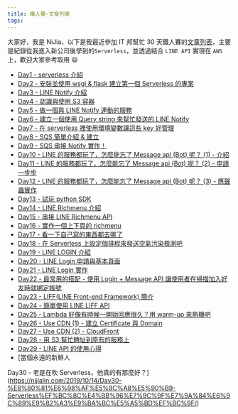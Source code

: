 ```yaml
---
title: 鐵人賽-文章列表
tags:
---
```


大家好，我是 NiJia，以下是我最近參加 IT 邦幫忙 30 天鐵人賽的[文章列表](https://ithelp.ithome.com.tw/users/20111481/ironman/2475)，主要是紀錄從我進入新公司後學到的`Serverless`，並透過結合 `LINE API` 實現在 `AWS` 上，歡迎大家參考取用 😃

- [Day1 - serverless 介紹](https://nijialin.com/2019/09/16/Day1-serverless-%E4%BB%8B%E7%B4%B9/)
- [Day2 - 安裝並使用 wsgi & flask 建立第一個 Serverless 的專案](https://nijialin.com/2019/09/17/Day2-%E5%AE%89%E8%A3%9D%E4%B8%A6%E4%BD%BF%E7%94%A8%20wsgi%20&%20flask%20%E5%BB%BA%E7%AB%8B%E7%AC%AC%E4%B8%80%E5%80%8B%20Serverless%20%E7%9A%84%E5%B0%88%E6%A1%88/)
- [Day3 - LINE Notify 介紹](https://nijialin.com/2019/09/18/Day3-LINE-Notify-%E4%BB%8B%E7%B4%B9/)
- [Day4 - 認識與使用 S3 容器](https://nijialin.com/2019/09/19/Day4-%E8%AA%8D%E8%AD%98%E8%88%87%E4%BD%BF%E7%94%A8-S3-%E5%AE%B9%E5%99%A8/)
- [Day5 - 做一個與 LINE Notify 連動的服務](https://nijialin.com/2019/09/20/Day5-%E5%81%9A%E4%B8%80%E5%80%8B%E8%88%87-LINE-Notify-%E9%80%A3%E5%8B%95%E7%9A%84%E6%9C%8D%E5%8B%99/)
- [Day6 - 建立一個使用 Query string 來幫忙發送的 LINE Notify](https://nijialin.com/2019/09/21/Day6-%E5%BB%BA%E7%AB%8B%E4%B8%80%E5%80%8B%E4%BD%BF%E7%94%A8-Query-string-%E4%BE%86%E5%B9%AB%E5%BF%99%E7%99%BC%E9%80%81%E7%9A%84-LINE-Notify/)
- [Day7 - 在 serverless 裡使用環境變數讓這些 key 好管理](https://nijialin.com/2019/09/21/Day7-%E5%9C%A8-serverless-%E8%A3%A1%E4%BD%BF%E7%94%A8%E7%92%B0%E5%A2%83%E8%AE%8A%E6%95%B8%E8%AE%93%E9%80%99%E4%BA%9B-key-%E5%A5%BD%E7%AE%A1%E7%90%86/)
- [Day8 - SQS 簡單介紹 & 建立](https://nijialin.com/2019/09/22/Day8-SQS-%E7%B0%A1%E5%96%AE%E4%BB%8B%E7%B4%B9-%E5%BB%BA%E7%AB%8B/)
- [Day9 - SQS 串接 Notify 實作！](https://nijialin.com/2019/09/23/Day9-SQS-%E4%B8%B2%E6%8E%A5-Notify-%E5%AF%A6%E4%BD%9C%EF%BC%81/)
- [Day10 - LINE 的服務都玩了，怎麼能忘了 Message api (Bot) 呢？ (1) - 介紹](https://nijialin.com/2019/09/24/Day10-LINE-%E7%9A%84%E6%9C%8D%E5%8B%99%E9%83%BD%E7%8E%A9%E4%BA%86%EF%BC%8C%E6%80%8E%E9%BA%BC%E8%83%BD%E5%BF%98%E4%BA%86-Message-api-Bot-%E5%91%A2%EF%BC%9F-1-%E4%BB%8B%E7%B4%B9/)
- [Day11 - LINE 的服務都玩了，怎麼能忘了 Message api (Bot) 呢？ (2) - 申請一步步](https://nijialin.com/2019/09/25/Day11-LINE-%E7%9A%84%E6%9C%8D%E5%8B%99%E9%83%BD%E7%8E%A9%E4%BA%86%EF%BC%8C%E6%80%8E%E9%BA%BC%E8%83%BD%E5%BF%98%E4%BA%86-Message-api-Bot-%E5%91%A2%EF%BC%9F-2-%E7%94%B3%E8%AB%8B%E4%B8%80%E6%AD%A5%E6%AD%A5/)
- [Day12 - LINE 的服務都玩了，怎麼能忘了 Message api (Bot) 呢？ (3) - 應聲蟲實作](https://nijialin.com/2019/09/26/Day12-LINE-%E7%9A%84%E6%9C%8D%E5%8B%99%E9%83%BD%E7%8E%A9%E4%BA%86%EF%BC%8C%E6%80%8E%E9%BA%BC%E8%83%BD%E5%BF%98%E4%BA%86-Message-api-Bot-%E5%91%A2%EF%BC%9F-3-%E6%87%89%E8%81%B2%E8%9F%B2%E5%AF%A6%E4%BD%9C/)
- [Day13 - 試玩 python SDK](https://nijialin.com/2019/09/27/Day13-%E8%A9%A6%E7%8E%A9-python-SDK/)
- [Day14 - LINE Richmenu 介紹](https://nijialin.com/2019/09/28/Day14-LINE-Richmenu-%E4%BB%8B%E7%B4%B9/)
- [Day15 - 串接 LINE Richmenu API](https://nijialin.com/2019/09/29/Day15-%E4%B8%B2%E6%8E%A5-LINE-Richmenu-API/)
- [Day16 - 實作一個上下頁的 richmenu](https://nijialin.com/2019/09/30/Day16-%E5%AF%A6%E4%BD%9C%E4%B8%80%E5%80%8B%E4%B8%8A%E4%B8%8B%E9%A0%81%E7%9A%84-richmenu/)
- [Day17 - 看一下自己寫的東西都去哪了](https://nijialin.com/2019/10/01/Day17-%E7%9C%8B%E4%B8%80%E4%B8%8B%E8%87%AA%E5%B7%B1%E5%AF%AB%E7%9A%84%E6%9D%B1%E8%A5%BF%E9%83%BD%E5%8E%BB%E5%93%AA%E4%BA%86/)
- [Day18 - 在 Serverless 上設定個排程來發送空氣污染檢測吧](https://nijialin.com/2019/10/02/Day18-在-Serverless-上設定個排程來發送空氣污染檢測吧/)
- [Day19 - LINE LOGIN 介紹](https://nijialin.com/2019/10/03/Day19-LINE-LOGIN-%E4%BB%8B%E7%B4%B9/)
- [Day20 - LINE Login 申請與基本頁面](https://nijialin.com/2019/10/04/Day20-LINE-Login-%E7%94%B3%E8%AB%8B%E8%88%87%E5%9F%BA%E6%9C%AC%E9%A0%81%E9%9D%A2/)
- [Day21 - LINE Login 實作](https://nijialin.com/2019/10/05/Day21-LINE-Login-%E5%AF%A6%E4%BD%9C/)
- [Day22 - 最常用的搭配 - 使用 Login + Message API 讓使用者在掃描加入好友時就綁定帳號](https://nijialin.com/2019/10/06/Day22-%E6%9C%80%E5%B8%B8%E7%94%A8%E7%9A%84%E6%90%AD%E9%85%8D-%E4%BD%BF%E7%94%A8-Login-Message-API-%E8%AE%93%E4%BD%BF%E7%94%A8%E8%80%85%E5%9C%A8%E6%8E%83%E6%8F%8F%E5%8A%A0%E5%85%A5%E5%A5%BD%E5%8F%8B%E6%99%82%E5%B0%B1%E7%B6%81%E5%AE%9A%E5%B8%B3%E8%99%9F/)
- [Day23 - LIFF(LINE Front-end Framework) 簡介](https://nijialin.com/2019/10/07/Day23-LIFF-LINE-Front-end-Framework-%E7%B0%A1%E4%BB%8B/)
- [Day24 - 簡單使用 LINE LIFF API](https://nijialin.com/2019/10/08/Day24-%E7%B0%A1%E5%96%AE%E4%BD%BF%E7%94%A8-LINE-LIFF-API/)
- [Day25 - Lambda 好像有時候一開始回應很久？用 warm-up 來熱機吧](https://nijialin.com/2019/10/09/Day25-Lambda-%E5%A5%BD%E5%83%8F%E6%9C%89%E6%99%82%E5%80%99%E4%B8%80%E9%96%8B%E5%A7%8B%E5%9B%9E%E6%87%89%E5%BE%88%E4%B9%85%EF%BC%9F%E7%94%A8-warm-up-%E4%BE%86%E7%86%B1%E6%A9%9F%E5%90%A7/)
- [Day26 - Use CDN (1) - 建立 Certificate 與 Domain](https://nijialin.com/2019/10/10/Day26-Use-CDN-1-%E5%BB%BA%E7%AB%8B-Certificate-%E8%88%87-Domain/)
- [Day27 - Use CDN (2) - CloudFront](https://nijialin.com/2019/10/11/Day27-Use-CDN-2-CloudFront/)
- [Day28 - 用 S3 幫忙轉址到原有的服務上](https://nijialin.com/2019/10/12/Day28-%E7%94%A8-S3-%E5%B9%AB%E5%BF%99%E8%BD%89%E5%9D%80%E5%88%B0%E5%8E%9F%E6%9C%89%E7%9A%84%E6%9C%8D%E5%8B%99%E4%B8%8A/)
- [Day29 - LINE API 的使用心得](https://nijialin.com/2019/10/13/Day29-LINE-API-%E7%9A%84%E4%BD%BF%E7%94%A8%E5%BF%83%E5%BE%97/)
- [當個永遠的新鮮人

Day30 - 老是在吹 Serverless，他真的有那麼好？](https://nijialin.com/2019/10/14/Day30-%E8%80%81%E6%98%AF%E5%9C%A8%E5%90%B9-Serverless%EF%BC%8C%E4%BB%96%E7%9C%9F%E7%9A%84%E6%9C%89%E9%82%A3%E9%BA%BC%E5%A5%BD%EF%BC%9F/)
